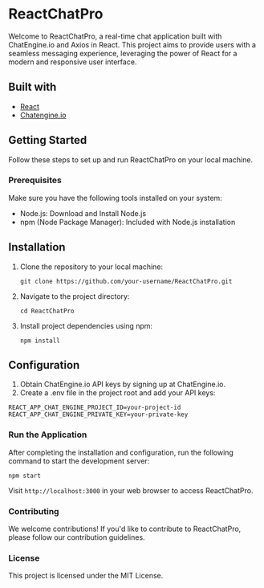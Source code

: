 # ReactChatPro
<p>  
Welcome to ReactChatPro, a real-time chat application built with ChatEngine.io and Axios in React. This project aims to provide users with a seamless messaging experience, leveraging the power of React for a modern and responsive user interface.
</p>

## Built with

- [React](http://react.dev)
- [Chatengine.io](https://chatengine.io/)


## Getting Started
Follow these steps to set up and run ReactChatPro on your local machine.

### Prerequisites
<p>
Make sure you have the following tools installed on your system:
</p>

<ul>
  <li>Node.js: Download and Install Node.js
  <li>npm (Node Package Manager): Included with Node.js installation
</ul>

## Installation
<ol>  
  
<li>Clone the repository to your local machine:</li>

```
git clone https://github.com/your-username/ReactChatPro.git
```

<li> Navigate to the project directory: </li>

```
cd ReactChatPro
```

<li>Install project dependencies using npm:</li>

```
npm install
```

</ol>

## Configuration
<ol>
  
<li> Obtain ChatEngine.io API keys by signing up at ChatEngine.io.

<li> Create a .env file in the project root and add your API keys:
</ol>

```
REACT_APP_CHAT_ENGINE_PROJECT_ID=your-project-id
REACT_APP_CHAT_ENGINE_PRIVATE_KEY=your-private-key
```


### Run the Application
After completing the installation and configuration, run the following command to start the development server:

```
npm start
```

Visit `http://localhost:3000` in your web browser to access ReactChatPro.

### Contributing
We welcome contributions! If you'd like to contribute to ReactChatPro, please follow our contribution guidelines.

### License
This project is licensed under the MIT License.

